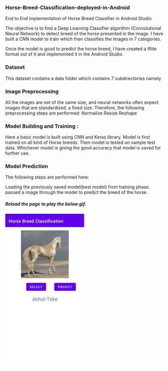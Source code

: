 ### Horse-Breed-Classification-deployed-in-Android
End to End implementation of Horse Breed Classifier in Android Studio

The objective is to find a Deep Learning Classifier algorithm (Convolutional Neural Network) to detect breed of the horse presented in the image.
I have built a CNN model to train which then classifies the images in 7 categories.

Once the model is good to predict the horse breed, I have created a tflite format out of it and implemented it in the Android Studio. 

### Dataset
  This dataset contains a data folder which contains 7 subdirectories namely

### Image Preprocessing
All the images are not of the same size, and neural networks often expect images that are standardized; a fixed size. Therefore, the following preprocessing steps are performed:
    Normalize
    Resize
    Reshape


### Model Building and Training :
  Here a basic model is built using CNN and Keras library.
  Model is first trained on all kind of Horse breeds. 
  Then model is tested on sample test data. Whichever model is giving the good accuracy that model is saved for further use.
  
### Model Prediction
  The following steps are performed here:

  Loading the previously saved model(best model) from training phase.
  passed a image through the model to predict the breed of the horse.

##### Reload the page to play the below gif.
  <img src="horse breed classifier.gif" title='Horse Breed Classifier' width="250" align="center">

